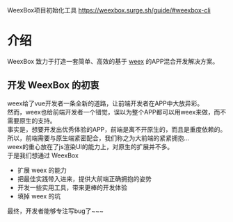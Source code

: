 WeexBox项目初始化工具 https://weexbox.surge.sh/guide/#weexbox-cli

# 介绍

WeexBox 致力于打造一套简单、高效的基于 [weex](https://weex-project.io/cn/) 的APP混合开发解决方案。

## 开发 WeexBox 的初衷

weex给了vue开发者一条全新的道路，让前端开发者在APP中大放异彩。  
然而，weex也给前端开发者一个错觉，误以为整个APP都可以用weex来做，而不需要原生的支持。  
事实是，想要开发出优秀体验的APP，前端是离不开原生的，而且是重度依赖的。  
所以，前端需要与原生端紧密配合，我们称之为大前端的紧紧拥抱...  
weex的重心放在了js渲染UI的能力上，对原生的扩展并不多。  
于是我们想通过 WeexBox

- 扩展 weex 的能力
- 把最佳实践带入进来，提供大前端正确拥抱的姿势
- 开发一些实用工具，带来更棒的开发体验
- 填掉 weex 的坑

最终，开发者能够专注写bug了~~~
